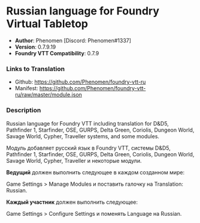 # Russian language for Foundry Virtual Tabletop

* **Author**: Phenomen [Discord: Phenomen#1337]
* **Version**: 0.7.9.19
* **Foundry VTT Compatibility**: 0.7.9

### Links to Translation
* Github: https://github.com/Phenomen/foundry-vtt-ru
* Manifest: https://github.com/Phenomen/foundry-vtt-ru/raw/master/module.json


### Description
Russian language for Foundry VTT including translation for D&D5, Pathfinder 1, Starfinder, OSE, GURPS, Delta Green, Coriolis, Dungeon World, Savage World, Cypher, Traveller systems, and some modules.

Модуль добавляет русский язык в Foundry VTT, системы D&D5, Pathfinder 1, Starfinder, OSE, GURPS, Delta Green, Coriolis, Dungeon World, Savage World, Cypher, Traveller и некоторые модули.

**Ведущий** должен выполнить следующее в каждом созданном мире:

Game Settings > Manage Modules и поставить галочку на Translation: Russian.

**Каждый участник** должен выполнить следующее:

Game Settings > Configure Settings и поменять Language на Russian.

